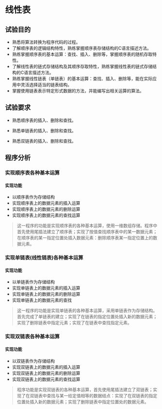 # 线性表



## 试验目的

+ 熟悉将算法转换为程序代码的过程。
+ 了解顺序表的逻辑结构特性，熟练掌握顺序表存储结构的C语言描述方法。
+ 熟练掌握顺序表的基本运算：查找、插入、删除等，掌握顺序表的随机存取特性。
+ 了解线性表的链式存储结构及其顺序存取特性，熟练掌握线性表的链式存储结构的C语言描述方法。
+ 熟练掌握线性链表（单链表）的基本运算：查找、插入、删除等，能在实际应用中灵活选择适当的链表结构。
+ 掌握使用链表表示特定形式数据的方法，并能编写出相关运算的算法。

## 试验要求

+ 熟悉顺序表的插入、删除和查找。

+   熟悉单链表的插入、删除和查找。

+   熟悉双链表的插入、删除和查找。

## 程序分析

### 实现顺序表各种基本运算

#### 实现功能

+   以顺序表作为存储结构
+   实现顺序表上的数据元素的插入运算
+   实现顺序表上的数据元素的删除运算
+   实现顺序表上的数据元素的查找运算

>   这一程序的功能是实现顺序表的各种基本运算，使用一维数组存储。程序中首先使用尾插法建立了顺序表；实现了按值查找顺序表中的某一数据元素；在顺序表的某一指定位置处插入数据元素：删除顺序表某一指定位置上的数据元素。

### 实现单链表(线性链表)各种基本运算

#### 实现功能

+   以单链表作为存储结构
+   实现单链表上的数据元素的插入运算
+   实现单链表上的数据元素的删除运算
+   实现单链表上的数据元素的查找

>   这一程序的功能是实现单链表的各种基本运算，采用单链表作为存储结构。首先完成了单链表的建立；实现了在链表的指定位置处插入新的数据元素；实现了删除链表中指定元素；实现了在链表中查找指定元素。

### 实现双链表各种基本运算

#### 实现功能

+   以双链表作为存储结构
+   实现双链表上的数据元素的插入运算
+   实现双链表上的数据元素的删除运算
+   实现双链表上的数据元素的查找运算

>   程序功能是实现双链表的各种基本运算，首先使用尾插法建立了双链表；实现了在双链表中查找与某一给定值相等的数据结点：实现了在双链表的指定位置处插入新的数据元素；实现了删除链表中指定位置处的数据元素。

